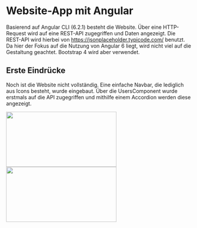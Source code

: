 # Website-App mit Angular
Basierend auf Angular CLI (6.2.1) besteht die Website. Über eine HTTP-Request wird auf eine REST-API zugegriffen und Daten angezeigt. Die REST-API wird hierbei von https://jsonplaceholder.typicode.com/ benutzt. Da hier der Fokus auf die Nutzung von Angular 6 liegt, wird nicht viel auf die Gestaltung geachtet. Bootstrap 4 wird aber verwendet.

## Erste Eindrücke
Noch ist die Website nicht vollständig. Eine einfache Navbar, die lediglich aus Icons besteht, wurde eingebaut. Über die UsersComponent wurde erstmals auf die API zugegriffen und mithilfe einem Accordion werden diese angezeigt. 

<img src="https://github.com/BassamxMednini/Angular-Website-App/blob/master/src/images/screenshot_1.png" width="300" height="150" />
<img src="https://github.com/BassamxMednini/Angular-Website-App/blob/master/src/images/screenshot_2.png" width="300" height="150" />
